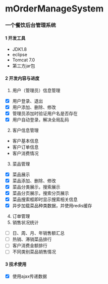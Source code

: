 ﻿# mOrderManageSystem

### 一个餐饮后台管理系统

#### 1 开发工具

 - JDK1.8
 - eclipse
 - Tomcat 7.0
 - 第三方jar包

#### 2 开发内容与进度
1. 用户（管理员）信息管理
 - [x] 用户登录、退出
 - [x] 用户添加、删除、修改
 - [x] 管理员添加时验证用户名是否存在
 - [x] 用户自动登录，解决全局乱码
2. 客户信息管理

- 客户基本信息
- 客户订单信息
- 客户消费情况
3. 菜品管理
 - [x] 菜品展示
 - [x] 菜品添加、删除、修改
 - [x] 菜品分类展示，搜索展示
 - [x] 菜品分页展示，搜索分页展示
 - [x] 菜品搜索框即时显示搜索相关信息
 - [x] 异步加载菜品种类数据，并使用redis缓存
4. 订单管理
5. 销售状况统计
 - [ ] 日、周、月、年销售额汇总
 - [ ] 热销、滞销菜品排行
 - [ ] 客户消费金额排行
 - [ ] 不同类别菜品销售情况

#### 3 技术使用

- [x] 使用ajax传递数据